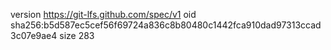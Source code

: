 version https://git-lfs.github.com/spec/v1
oid sha256:b5d587ec5cef56f69724a836c8b80480c1442fca910dad97313ccad3c07e9ae4
size 283
